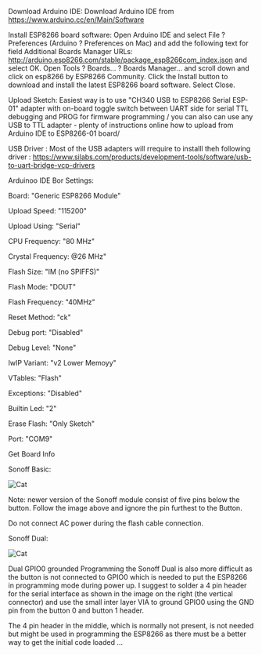 Download Arduino IDE:
Download Arduino IDE from https://www.arduino.cc/en/Main/Software

Install ESP8266 board software:
Open Arduino IDE and select File ? Preferences (Arduino ? Preferences on Mac) and add the following text for field Additional Boards Manager URLs: http://arduino.esp8266.com/stable/package_esp8266com_index.json and select OK.
Open Tools ? Boards... ? Boards Manager... and scroll down and click on esp8266 by ESP8266 Community. Click the Install button to download and install the latest ESP8266 board software. Select Close.

Upload Sketch: 
Easiest way is to use "CH340 USB to ESP8266 Serial ESP-01" adapter with on-board toggle switch between UART side for serial TTL debugging and PROG for firmware programming / you can also can use any USB to TTL adapter - plenty of instructions online how to upload from Arduino IDE to ESP8266-01 board/

USB Driver :
Most of the USB adapters will rrequire to installl theh following driver :  https://www.silabs.com/products/development-tools/software/usb-to-uart-bridge-vcp-drivers

Arduinoo IDE Bor Settings:

 Board: "Generic ESP8266 Module" 
 
 Upload Speed: "115200"
 
 Upload Using: "Serial" 
 
 CPU Frequency: "80 MHz" 
 
 Crystal Frequency: @26 MHz"
 
 Flash Size: "IM (no SPIFFS)" 
 
 Flash Mode: "DOUT" 
 
 Flash Frequency: "40MHz" 
 
 Reset Method: "ck" 
 
 Debug port: "Disabled" 
 
 Debug Level: "None" 
 
 IwIP Variant: "v2 Lower Memoyy" 
 
 VTables: "Flash" 
 
 Exceptions: "Disabled" 
 
 Builtin Led: "2" 
 
 Erase Flash: "Only Sketch" 
 
 Port: "COM9" 
 
 Get Board Info 
 
 
 
 Sonoff Basic:
 
 ![Cat](https://github.com/i4things/NodeAPI/blob/master/examples/ESP8266-01/1CH_RELAY/thing/Sonoff_ESP8266.jpg)

Note: newer version of the Sonoff module consist of five pins below the button. Follow the image above and ignore the pin furthest to the Button.

Do not connect AC power during the flash cable connection.


Sonoff Dual:

 ![Cat](https://github.com/i4things/NodeAPI/blob/master/examples/ESP8266-01/1CH_RELAY/thing/Sonoff_Dual_ESP8266.jpg)
 
Dual GPIO0 grounded Programming the Sonoff Dual is also more difficult as the button is not connected to GPIO0 which is needed to put the ESP8266 in programming mode during power up.
I suggest to solder a 4 pin header for the serial interface as shown in the image on the right (the vertical connector) and use the small inter layer VIA to ground GPIO0 using the GND pin from the button 0 and button 1 header.

The 4 pin header in the middle, which is normally not present, is not needed but might be used in programming the ESP8266 as there must be a better way to get the initial code loaded ...
